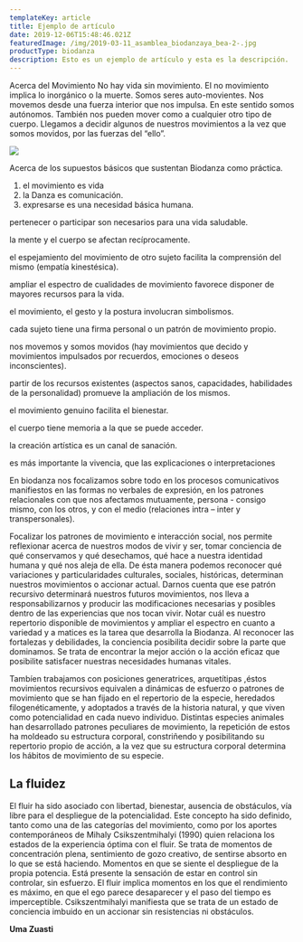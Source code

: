 ```yaml
---
templateKey: article
title: Ejemplo de artículo
date: 2019-12-06T15:48:46.021Z
featuredImage: /img/2019-03-11_asamblea_biodanzaya_bea-2-.jpg
productType: biodanza
description: Esto es un ejemplo de artículo y esta es la descripción.
---
```

Acerca del Movimiento No hay vida sin movimiento. El no movimiento implica lo inorgánico o la muerte. Somos seres auto-movientes. Nos movemos desde una fuerza interior que nos impulsa. En este sentido somos autónomos. También nos pueden mover como a cualquier otro tipo de cuerpo. Llegamos a decidir algunos de nuestros movimientos a la vez que somos movidos, por las fuerzas del “ello”.



![](/img/2019-03-11_asamblea_biodanzaya_bea-2-.jpg)

Acerca de los supuestos básicos que sustentan Biodanza como práctica.

1. el movimiento es vida
2. la Danza es comunicación.
3. expresarse es una necesidad básica humana.

pertenecer o participar son necesarios para una vida saludable.

la mente y el cuerpo se afectan recíprocamente.

el espejamiento del movimiento de otro sujeto facilita la comprensión del mismo (empatía kinestésica).

ampliar el espectro de cualidades de movimiento favorece disponer de mayores recursos para la vida.

el movimiento, el gesto y la postura involucran simbolismos.

cada sujeto tiene una firma personal o un patrón de movimiento propio.

nos movemos y somos movidos (hay movimientos que decido y movimientos impulsados por recuerdos, emociones o deseos inconscientes).

partir de los recursos existentes (aspectos sanos, capacidades, habilidades de la personalidad) promueve la ampliación de los mismos.

el movimiento genuino facilita el bienestar.

el cuerpo tiene memoria a la que se puede acceder.

la creación artística es un canal de sanación.

es más importante la vivencia, que las explicaciones o interpretaciones

En biodanza nos focalizamos sobre todo en los procesos comunicativos manifiestos en las formas no verbales de expresión, en los patrones relacionales con que nos afectamos mutuamente, persona - consigo mismo, con los otros, y con el medio (relaciones intra – inter y transpersonales).

Focalizar los patrones de movimiento e interacción social, nos permite reflexionar acerca de nuestros modos de vivir y ser, tomar conciencia de qué conservamos y qué desechamos, qué hace a nuestra identidad humana y qué nos aleja de ella. De ésta manera podemos reconocer qué variaciones y particularidades culturales, sociales, históricas, determinan nuestros movimientos o accionar actual. Darnos cuenta que ese patrón recursivo determinará nuestros futuros movimientos, nos lleva a responsabilizarnos y producir las modificaciones necesarias y posibles dentro de las experiencias que nos tocan vivir. Notar cuál es nuestro repertorio disponible de movimientos y ampliar el espectro en cuanto a variedad y a matices es la tarea que desarrolla la Biodanza. Al reconocer las fortalezas y debilidades, la conciencia posibilita decidir sobre la parte que dominamos. Se trata de encontrar la mejor acción o la acción eficaz que posibilite satisfacer nuestras necesidades humanas vitales.

Tambíen trabajamos con posiciones generatrices, arquetítipas ,éstos movimientos recursivos equivalen a dinámicas de esfuerzo o patrones de movimiento que se han fijado en el repertorio de la especie, heredados filogenéticamente, y adoptados a través de la historia natural, y que viven como potencialidad en cada nuevo individuo. Distintas especies animales han desarrollado patrones peculiares de movimiento, la repetición de estos ha moldeado su estructura corporal, constriñendo y posibilitando su repertorio propio de acción, a la vez que su estructura corporal determina los hábitos de movimiento de su especie.

## La fluidez

El fluir ha sido asociado con libertad, bienestar, ausencia de obstáculos, vía libre para el despliegue de la potencialidad. Este concepto ha sido definido, tanto como una de las categorías del movimiento, como por los aportes contemporáneos de Mihaly Csikszentmihalyi (1990) quien relaciona los estados de la experiencia óptima con el fluir. Se trata de momentos de concentración plena, sentimiento de gozo creativo, de sentirse absorto en lo que se está haciendo. Momentos en que se siente el despliegue de la propia potencia. Está presente la sensación de estar en control sin controlar, sin esfuerzo. El fluir implica momentos en los que el rendimiento es máximo, en que el ego parece desaparecer y el paso del tiempo es imperceptible. Csikszentmihalyi manifiesta que se trata de un estado de conciencia imbuido en un accionar sin resistencias ni obstáculos.

**Uma Zuasti**
